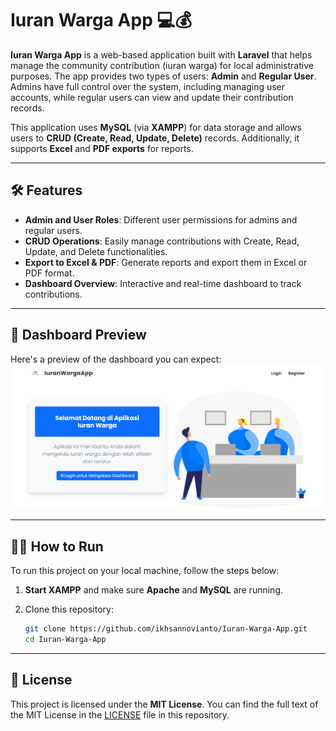 # Iuran Warga App 💻💰

**Iuran Warga App** is a web-based application built with **Laravel** that helps manage the community contribution (iuran warga) for local administrative purposes. The app provides two types of users: **Admin** and **Regular User**. Admins have full control over the system, including managing user accounts, while regular users can view and update their contribution records.

This application uses **MySQL** (via **XAMPP**) for data storage and allows users to **CRUD (Create, Read, Update, Delete)** records. Additionally, it supports **Excel** and **PDF exports** for reports.

---

## 🛠️ Features
- **Admin and User Roles**: Different user permissions for admins and regular users.
- **CRUD Operations**: Easily manage contributions with Create, Read, Update, and Delete functionalities.
- **Export to Excel & PDF**: Generate reports and export them in Excel or PDF format.
- **Dashboard Overview**: Interactive and real-time dashboard to track contributions.

---

## 📸 Dashboard Preview
Here's a preview of the dashboard you can expect:
![Dashboard Preview](docs-images/dashboard-preview.png)

---

## 🏃‍♂️ How to Run
To run this project on your local machine, follow the steps below:

1. **Start XAMPP** and make sure **Apache** and **MySQL** are running.

2. Clone this repository:

   ```sh
   git clone https://github.com/ikhsannovianto/Iuran-Warga-App.git
   cd Iuran-Warga-App

---

## 📜 License
This project is licensed under the **MIT License**. You can find the full text of the MIT License in the [LICENSE](LICENSE) file in this repository.
